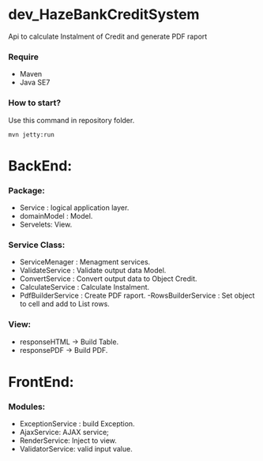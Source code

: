 # dev_HazeBankCreditSystem
Api to calculate Instalment of Credit and generate PDF raport

### Require
- Maven
- Java SE7

### How to start?
Use this command in repository folder.
``` 
mvn jetty:run 
```
# BackEnd:

### Package:

- Service : logical application layer.
- domainModel : Model.
- Servelets: View.

### Service Class:
 - ServiceMenager     :  Menagment services.
 - ValidateService    :  Validate output data Model. 
 - ConvertService     :  Convert output data to Object Credit.
 - CalculateService   :  Calculate Instalment.
 - PdfBuilderService  :  Create PDF raport.
 -RowsBuilderService  :  Set object to cell and add to List rows.
 
### View:
 - responseHTML -> Build Table.
 - responsePDF -> Build PDF.
# FrontEnd:

### Modules:
- ExceptionService : build Exception.
- AjaxService: AJAX service;
- RenderService: Inject to view.
- ValidatorService: valid input value.
